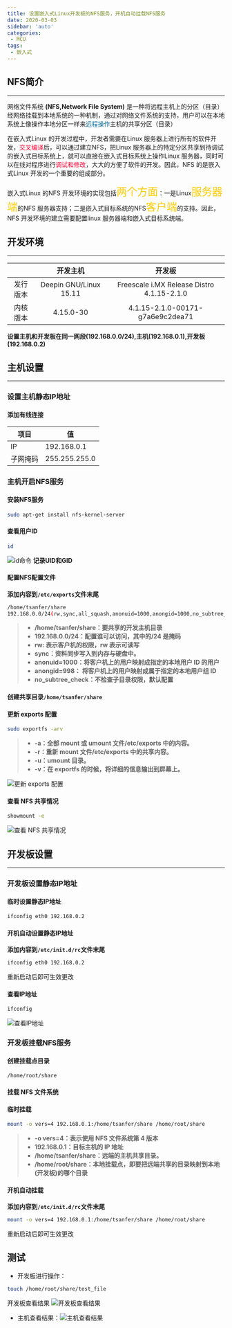 ```yaml
---
title: 设置嵌入式Linux开发板的NFS服务，开机自动挂载NFS服务
date: 2020-03-03
sidebar: 'auto'
categories:
 - MCU
tags:
 - 嵌入式
---
```



## NFS简介
---
网络文件系统 **(NFS,Network File System)** 是一种将远程主机上的分区（目录）经网络挂载到本地系统的一种机制，通过对网络文件系统的支持，用户可以在本地系统上像操作本地分区一样来<font color=006699>远程操作</font>主机的共享分区（目录）

在嵌入式Linux 的开发过程中，开发者需要在Linux 服务器上进行所有的软件开发，<font color=#FF0033>交叉编译</font>后，可以通过建立NFS，把Linux 服务器上的特定分区共享到待调试的嵌入式目标系统上，就可以直接在嵌入式目标系统上操作Linux 服务器，同时可以在线对程序进行<font color=FF0033>调试和修改</font>，大大的方便了软件的开发。因此，NFS 的是嵌入式Linux 开发的一个重要的组成部分。

嵌入式Linux 的NFS 开发环境的实现包括<font size=5 color=#FFCC00>两个方面</font>：一是Linux<font size=5 color=#FFCC00>服务器端</font>的NFS 服务器支持；二是嵌入式目标系统的NFS<font size=5 color=#FFCC00>客户端</font>的支持。因此，NFS 开发环境的建立需要配置linux 服务器端和嵌入式目标系统端。
## 开发环境
---
|          |        开发主机        |                   开发板                   |
| :------: | :--------------------: | :----------------------------------------: |
| 发行版本 | Deepin GNU/Linux 15.11 | Freescale i.MX Release Distro 4.1.15-2.1.0 |
| 内核版本 |       4.15.0-30        |      4.1.15-2.1.0-00171-g7a6e9c2dea71      |

**设置主机和开发板在同一网段(192.168.0.0/24),主机(192.168.0.1),开发板(192.168.0.2)**
## 主机设置
---
### 设置主机静态IP地址
#### 添加有线连接

| 项目     | 值            |
| -------- | ------------- |
| IP       | 192.168.0.1   |
| 子网掩码 | 255.255.255.0 |
### 主机开启NFS服务
#### 安装NFS服务
```bash
sudo apt-get install nfs-kernel-server
```
#### 查看用户ID
```bash
id
```
![id命令](https://img-blog.csdnimg.cn/20191130171307387.png)
**记录UID和GID**

#### 配置NFS配置文件
**添加内容到`/etc/exports`文件末尾**
```bash
/home/tsanfer/share
192.168.0.0/24(rw,sync,all_squash,anonuid=1000,anongid=1000,no_subtree_check)
```
> - **/home/tsanfer/share：要共享的开发主机目录**
> - **192.168.0.0/24：配置谁可以访问，其中的/24 是掩码**
> - **rw: 表示客户机的权限，rw 表示可读写**
> - **sync：资料同步写入到内存与硬盘中。**
> - **anonuid=1000：将客户机上的用户映射成指定的本地用户 ID 的用户**
> - **anongid=998： 将客户机上的用户映射成属于指定的本地用户组 ID**
> - **no_subtree_check：不检查子目录权限，默认配置**

#### 创建共享目录`/home/tsanfer/share`
#### 更新 exports 配置
```bash
sudo exportfs -arv
```
> - **-a：全部 mount 或 umount 文件/etc/exports 中的内容。**
> - **-r：重新 mount 文件/etc/exports 中的共享内容。**
> - **-u：umount 目录。**
> - **-v：在 exportfs 的时候，将详细的信息输出到屏幕上。**

![更新 exports 配置](https://img-blog.csdnimg.cn/20191130172333936.png)
#### 查看 NFS 共享情况
```bash
showmount -e
```
![查看 NFS 共享情况](https://img-blog.csdnimg.cn/20191130172514648.png)
## 开发板设置
---
### 开发板设置静态IP地址
#### 临时设置静态IP地址
```bash
ifconfig eth0 192.168.0.2
```
#### 开机自动设置静态IP地址
**添加内容到`/etc/init.d/rc`文件末尾**
```bash
ifconfig eth0 192.168.0.2
```
重新启动后即可生效更改
#### 查看IP地址
```bash
ifconfig
```
![查看IP地址](https://img-blog.csdnimg.cn/20191130173029427.png?x-oss-process=image/watermark,type_ZmFuZ3poZW5naGVpdGk,shadow_10,text_aHR0cHM6Ly9ibG9nLmNzZG4ubmV0L3FxXzI3OTYxODQz,size_16,color_FFFFFF,t_70)
### 开发板挂载NFS服务
#### 创建挂载点目录
`/home/root/share`
#### 挂载 NFS 文件系统
#### 临时挂载
```bash
mount -o vers=4 192.168.0.1:/home/tsanfer/share /home/root/share
```
>- **-o vers=4：表示使用 NFS 文件系统第 4 版本**
>- **192.168.0.1：目标主机的 IP 地址**
>- **/home/tsanfer/share：远端的主机共享目录。**
>- **/home/root/share：本地挂载点，即要把远端共享的目录映射到本地(开发板)的哪个目录**
#### 开机自动挂载
**添加内容到`/etc/init.d/rc`文件末尾**
```bash
mount -o vers=4 192.168.0.1:/home/tsanfer/share /home/root/share
```
重新启动后即可生效更改
## 测试
- 开发板进行操作：
```bash
touch /home/root/share/test_file 
```
开发板查看结果
![开发板查看结果](https://img-blog.csdnimg.cn/20191130194843584.png?x-oss-process=image/watermark,type_ZmFuZ3poZW5naGVpdGk,shadow_10,text_aHR0cHM6Ly9ibG9nLmNzZG4ubmV0L3FxXzI3OTYxODQz,size_16,color_FFFFFF,t_70)

- 主机查看结果：![主机查看结果](https://img-blog.csdnimg.cn/20191130195137821.png?x-oss-process=image/watermark,type_ZmFuZ3poZW5naGVpdGk,shadow_10,text_aHR0cHM6Ly9ibG9nLmNzZG4ubmV0L3FxXzI3OTYxODQz,size_16,color_FFFFFF,t_70)